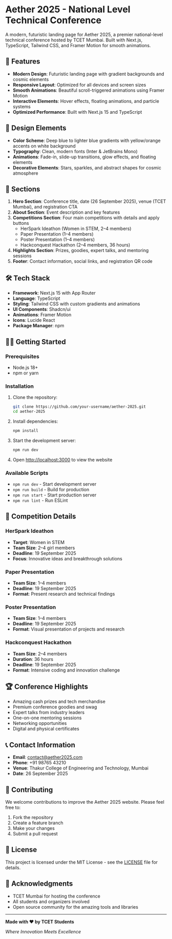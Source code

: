 # Aether 2025 - National Level Technical Conference

A modern, futuristic landing page for Aether 2025, a premier national-level technical conference hosted by TCET Mumbai. Built with Next.js, TypeScript, Tailwind CSS, and Framer Motion for smooth animations.

## 🚀 Features

- **Modern Design**: Futuristic landing page with gradient backgrounds and cosmic elements
- **Responsive Layout**: Optimized for all devices and screen sizes
- **Smooth Animations**: Beautiful scroll-triggered animations using Framer Motion
- **Interactive Elements**: Hover effects, floating animations, and particle systems
- **Optimized Performance**: Built with Next.js 15 and TypeScript

## 🎨 Design Elements

- **Color Scheme**: Deep blue to lighter blue gradients with yellow/orange accents on white background
- **Typography**: Clean, modern fonts (Inter & JetBrains Mono)
- **Animations**: Fade-in, slide-up transitions, glow effects, and floating elements
- **Decorative Elements**: Stars, sparkles, and abstract shapes for cosmic atmosphere

## 📱 Sections

1. **Hero Section**: Conference title, date (26 September 2025), venue (TCET Mumbai), and registration CTA
2. **About Section**: Event description and key features
3. **Competitions Section**: Four main competitions with details and apply buttons
   - HerSpark Ideathon (Women in STEM, 2–4 members)
   - Paper Presentation (1–4 members)
   - Poster Presentation (1–4 members)
   - Hackconquest Hackathon (2–4 members, 36 hours)
4. **Highlights Section**: Prizes, goodies, expert talks, and mentoring sessions
5. **Footer**: Contact information, social links, and registration QR code

## 🛠️ Tech Stack

- **Framework**: Next.js 15 with App Router
- **Language**: TypeScript
- **Styling**: Tailwind CSS with custom gradients and animations
- **UI Components**: Shadcn/ui
- **Animations**: Framer Motion
- **Icons**: Lucide React
- **Package Manager**: npm

## 🏃‍♂️ Getting Started

### Prerequisites
- Node.js 18+ 
- npm or yarn

### Installation

1. Clone the repository:
   ```bash
   git clone https://github.com/your-username/aether-2025.git
   cd aether-2025
   ```

2. Install dependencies:
   ```bash
   npm install
   ```

3. Start the development server:
   ```bash
   npm run dev
   ```

4. Open [http://localhost:3000](http://localhost:3000) to view the website

### Available Scripts

- `npm run dev` - Start development server
- `npm run build` - Build for production
- `npm run start` - Start production server
- `npm run lint` - Run ESLint

## 🎯 Competition Details

### HerSpark Ideathon
- **Target**: Women in STEM
- **Team Size**: 2–4 girl members
- **Deadline**: 19 September 2025
- **Focus**: Innovative ideas and breakthrough solutions

### Paper Presentation
- **Team Size**: 1–4 members
- **Deadline**: 19 September 2025
- **Format**: Present research and technical findings

### Poster Presentation
- **Team Size**: 1–4 members
- **Deadline**: 19 September 2025
- **Format**: Visual presentation of projects and research

### Hackconquest Hackathon
- **Team Size**: 2–4 members
- **Duration**: 36 hours
- **Deadline**: 19 September 2025
- **Format**: Intensive coding and innovation challenge

## 🏆 Conference Highlights

- Amazing cash prizes and tech merchandise
- Premium conference goodies and swag
- Expert talks from industry leaders
- One-on-one mentoring sessions
- Networking opportunities
- Digital and physical certificates

## 📞 Contact Information

- **Email**: contact@aether2025.com
- **Phone**: +91 98765 43210
- **Venue**: Thakur College of Engineering and Technology, Mumbai
- **Date**: 26 September 2025

## 🤝 Contributing

We welcome contributions to improve the Aether 2025 website. Please feel free to:

1. Fork the repository
2. Create a feature branch
3. Make your changes
4. Submit a pull request

## 📄 License

This project is licensed under the MIT License - see the [LICENSE](LICENSE) file for details.

## 🙏 Acknowledgments

- TCET Mumbai for hosting the conference
- All students and organizers involved
- Open source community for the amazing tools and libraries

---

**Made with ❤️ by TCET Students**

*Where Innovation Meets Excellence*
